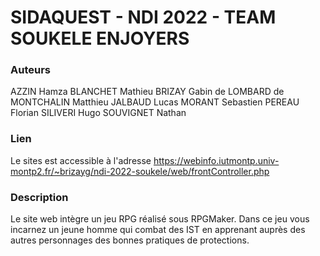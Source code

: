 # SIDAQUEST - NDI 2022 - TEAM SOUKELE ENJOYERS



### Auteurs

AZZIN Hamza
BLANCHET Mathieu
BRIZAY Gabin
de LOMBARD de MONTCHALIN Matthieu
JALBAUD Lucas
MORANT Sebastien
PEREAU Florian
SILIVERI Hugo
SOUVIGNET Nathan


### Lien

Le sites est accessible à l'adresse
https://webinfo.iutmontp.univ-montp2.fr/~brizayg/ndi-2022-soukele/web/frontController.php

### Description

Le site web intègre un jeu RPG réalisé sous RPGMaker. Dans ce jeu vous incarnez un jeune homme qui combat des IST en apprenant auprès des autres personnages des bonnes pratiques de protections.

